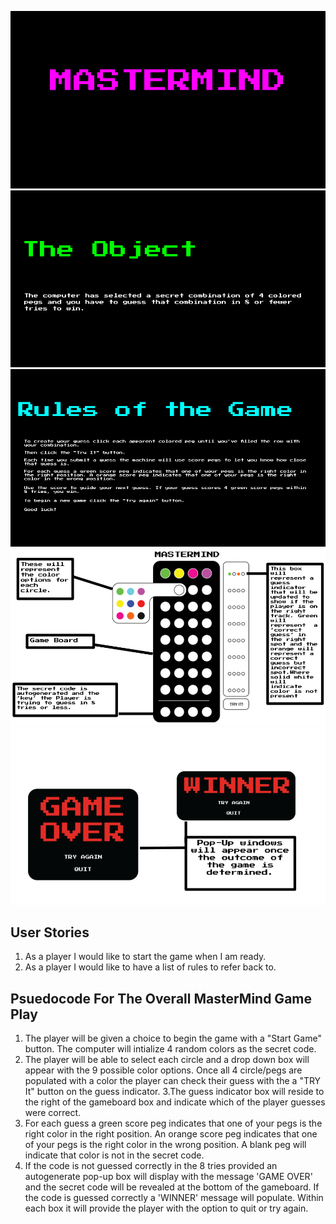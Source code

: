 ![](./Assets/Game.png)
![](./Assets/Object.png)
![](./Assets/Rules.png)
![](./Assets/Wireframe.png)
![](./Assets/PopUps.png)

## User Stories
1. As a player I would like to start the game when I am ready. 
2. As a player I would like to have a list of rules to refer back to. 



## Psuedocode For The Overall MasterMind Game Play

1. The player will be given a choice to begin the game with a "Start Game" button. The computer will intialize 4 random colors as the secret code.
2. The player will be able to select each circle and a drop down box will appear with the 9 possible color options. Once all 4 circle/pegs are populated with a color the player can check their guess with the a "TRY It" button on the guess indicator. 
3.The guess indicator box will reside to the right of the gameboard box and indicate which of the player guesses were correct. 
4. For each guess a green score peg indicates that one of your pegs is the right color in the right position. An orange score peg indicates that one of your pegs is the right color in the wrong position. A blank peg will indicate that color is not in the secret code. 
5. If the code is not guessed correctly in the 8 tries provided an autogenerate pop-up box will display with the message 'GAME OVER' and the secret code will be revealed at the bottom of the gameboard. If the code is guessed correctly a 'WINNER' message will populate. Within each box it will provide the player with the option to quit or try again. 
